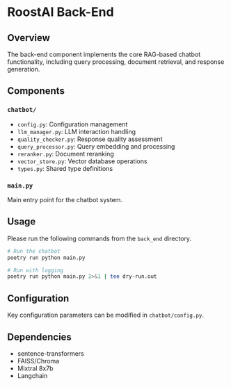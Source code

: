 # RoostAI Back-End

## Overview
The back-end component implements the core RAG-based chatbot functionality, including query processing, document retrieval, and response generation.

## Components

### `chatbot/`
- `config.py`: Configuration management
- `llm_manager.py`: LLM interaction handling
- `quality_checker.py`: Response quality assessment
- `query_processor.py`: Query embedding and processing
- `reranker.py`: Document reranking
- `vector_store.py`: Vector database operations
- `types.py`: Shared type definitions

### `main.py`
Main entry point for the chatbot system.

## Usage

Please run the following commands from the `back_end` directory.

```bash
# Run the chatbot
poetry run python main.py

# Run with logging
poetry run python main.py 2>&1 | tee dry-run.out
```

## Configuration
Key configuration parameters can be modified in `chatbot/config.py`.

## Dependencies
- sentence-transformers
- FAISS/Chroma
- Mixtral 8x7b
- Langchain